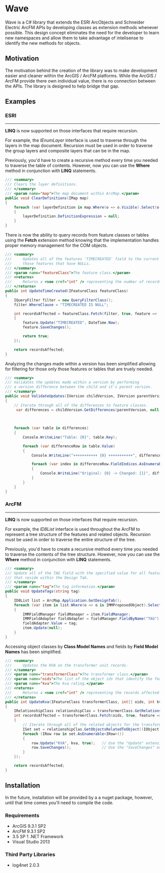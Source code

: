 # Wave #

Wave is a C# library that extends the ESRI ArcObjects and Schneider Electric ArcFM APIs by developing classes as extension methods whenever possible. This design concept eliminates the need for the developer to learn new namespaces and allow them to take advantage of intelisense to identify the new methods for objects.

## Motivation ##

The motivation behind the creation of the library was to make development easier and cleaner within the ArcGIS / ArcFM platforms. While the ArcGIS / ArcFM provide there own individual value, there is no connection between the APIs. The library is designed to help bridge that gap. 

## Examples ##

### ESRI ###

----------
**LINQ** is now supported on those interfaces that require recursion.
 
For example, the *IEnumLayer* interface is used to traverse through the layers in the map document. Recursion must be used in order to traverse the group layers and composite layers that can be in the map.

Previously, you'd have to create a recursive method every time you needed to traverse the table of contents. However, now you can use the **Where** method in conjunction with **LINQ** statements.

```c#
/// <summary>
/// Clears the layer definitions.
/// </summary>
/// <param name="map">The map document within ArcMap.</param>
public void ClearDefinitions(IMap map)
{
    foreach (var layerDefinition in map.Where(o => o.Visible).Select(o => (IFeatureLayerDefinition2) o))
    {
		layerDefinition.DefinitionExpression = null;
    }
}
```

There is now the ability to query records from feature classes or tables using the **Fetch** extension method knowing that the implementation handles proper memory management  for the COM objects.

```c#
/// <summary>
///     Updates all of the features 'TIMECREATED' field to the current date time for
///     those features that have NULLs.
/// </summary>
/// <param name="featureClass">The feature class.</param>
/// <returns>
///     Returns a <see cref="int" /> representing the number of records updated.
/// </returns>
public int UpdateTimeCreated(IFeatureClass featureClass)
{
    IQueryFilter filter = new QueryFilterClass();
    filter.WhereClause = "TIMECREATED IS NULL";

    int recordsAffected = featureClass.Fetch(filter, true, feature =>
    {
		feature.Update("TIMECREATED", DateTime.Now);
		feature.SaveChanges();

		return true;
    });

    return recordsAffected;
}
```
Analyzing the changes made within a version has been simplified allowing for filtering for those only those features or tables that are truely needed.
```c#
/// <summary>
/// Validates the updates made within a version by performing 
/// a version difference between the child and it's parent version.
/// </summary>
public void ValidateUpdates(IVersion childVersion, IVersion parentVersion)
{
    // Iterate through all of the differences to feature classes.
     var differences = childVersion.GetDifferences(parentVersion, null, (s, table) => table is IFeatureClass, esriDifferenceType.esriDifferenceTypeUpdateDelete,
                                                                                                                     esriDifferenceType.esriDifferenceTypeUpdateNoChange,
                                                                                                                     esriDifferenceType.esriDifferenceTypeUpdateUpdate);
    
    foreach (var table in differences)
    {
		Console.WriteLine("Table: {0}", table.Key);

		foreach (var differenceRow in table.Value)
		{
			Console.WriteLine("+++++++++++ {0} +++++++++++", differenceRow.OID);

			foreach (var index in differenceRow.FieldIndices.AsEnumerable())
			{
				Console.WriteLine("Original: {0} -> Changed: {1}", differenceRow.Original.GetValue(index, DBNull.Value), differenceRow.Changed.GetValue(index, DBNull.Value));
			}
		}
    }
}
```

### ArcFM ###

----------
**LINQ** is now supported on those interfaces that require recursion.

For example, the *ID8List* interface is used throughout the ArcFM to represent a tree structure of the features and related objects. Recursion must be used in order to traverse the entire structure of the tree. 

Previously, you'd have to create a recursive method every time you needed to traverse the contents of the tree structure. However, now you can use the **Where** method in conjunction with **LINQ** statements.

```c#
/// <summary>
/// Update all of the TAG field with the specified value for all features
/// that reside within the Design Tab.
/// </summary>
/// <param name="tag">The tag information.</param>
public void UpdateTags(string tag)
{
	ID8List list = ArcMap.Application.GetDesignTab();
	foreach (var item in list.Where(o => o is IMMProposedObject).Select(o => (IMMProposedObject) o.Value))
	{
		IMMFieldManager fieldManager = item.FieldManager;
		IMMFieldAdapter fieldAdapter = fieldManager.FieldByName("TAG");
		fieldAdapter.Value = tag;
		item.Update(null);
	}
}
```

Accessing object classes by **Class Model Names** and fields by **Field Model Names** has been simplified.

```c#
/// <summary>
///     Updates the KVA on the transformer unit records.
/// </summary>
/// <param name="transformerClass">The transformer class.</param>
/// <param name="oids">The list of the object ids that identify the features.</param>
/// <param name="kva">The kva rating.</param>
/// <returns>
///     Returns a <see cref="int" /> representing the records affected.
/// </returns>
public int UpdateKva(IFeatureClass transformerClass, int[] oids, int kva)
{
	IRelationshipClass relationshipClas = transformerClass.GetRelationshipClass(esriRelRole.esriRelRoleAny, "TRANSFORMERUNIT");
    int recordsAffected = transformerClass.Fetch(oids, true, feature =>
    {
		// Iterate through all of the related objects for the transformer.
		ISet set = relationshipClas.GetObjectsRelatedToObject((IObject)feature);
		foreach (IRow row in set.AsEnumerable<IRow>())
		{
			row.Update("KVA", kva, true); 	// Use the "Update" extension method because it will only update the field when the values are different.
			row.SaveChanges(); 				// Use the "SaveChanges" extension method because it will only call store when one or more fields have changed.
		}
    });

    return recordsAffected;
}
```

## Installation ##

In the future, installation will be provided by a a nuget package, however, until that time comes you'll need to compile the code.

### Requirements ###
- ArcGIS 9.3.1 SP2
- ArcFM 9.3.1 SP2
- 3.5 SP 1 .NET Framework
- Visual Studio 2013

### Third Party Libraries ###

- log4net 2.0.3

